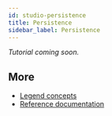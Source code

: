 ```yaml
---
id: studio-persistence
title: Persistence
sidebar_label: Persistence
---
```


_Tutorial coming soon._

## More
- [Legend concepts](../overview/legend-glossary.md)
- [Reference documentation](../reference/legend-language)